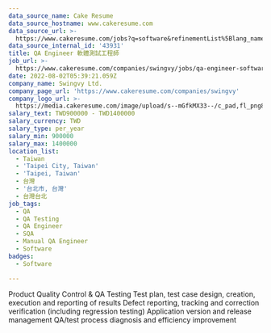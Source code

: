 ```yaml
---
data_source_name: Cake Resume
data_source_hostname: www.cakeresume.com
data_source_url: >-
  https://www.cakeresume.com/jobs?q=software&refinementList%5Blang_name%5D%5B0%5D=English&refinementList%5Bsalary_type%5D=per_year&range%5Bsalary_range%5D%5Bmin%5D=1000000&page=2
data_source_internal_id: '43931'
title: QA Engineer 軟體測試工程師
job_url: >-
  https://www.cakeresume.com/companies/swingvy/jobs/qa-engineer-software-testing-engineer-65c1cd
date: 2022-08-02T05:39:21.059Z
company_name: Swingvy Ltd.
company_page_url: 'https://www.cakeresume.com/companies/swingvy'
company_logo_url: >-
  https://media.cakeresume.com/image/upload/s--mGfkMX33--/c_pad,fl_png8,h_200,w_200/v1659418857/hlrfahyv2vzczghwlumf.png
salary_text: TWD900000 - TWD1400000
salary_currency: TWD
salary_type: per_year
salary_min: 900000
salary_max: 1400000
location_list:
  - Taiwan
  - 'Taipei City, Taiwan'
  - 'Taipei, Taiwan'
  - 台灣
  - '台北市, 台灣'
  - 台灣台北
job_tags:
  - QA
  - QA Testing
  - QA Engineer
  - SQA
  - Manual QA Engineer
  - Software
badges:
  - Software

---
```


Product Quality Control & QA Testing Test plan, test case design, creation, execution and reporting of results Defect reporting, tracking and correction verification (including regression testing) Application version and release management QA/test process diagnosis and efficiency improvement